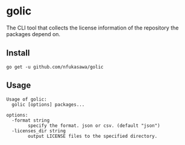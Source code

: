 # golic


The CLI tool that collects the license information of the repository the packages depend on.

## Install

```
go get -u github.com/nfukasawa/golic
```

## Usage

```
Usage of golic:
  golic [options] packages...

options:
  -format string
    	specify the format. json or csv. (default "json")
  -licenses_dir string
    	output LICENSE files to the specified directory.

```
